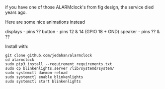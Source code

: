 if you have one of those ALARMclock's from fig design, the service died years ago.

Here are some nice animations instead

displays - pins ??
  button - pins 12 & 14 (GPIO 18 + GND)
 speaker - pins ?? & ??

Install with:


    git clone github.com/jedahan/alarmclock
    cd alarmclock
    sudo pip3 install --requirement requirements.txt
    sudo cp blinkenlights.server /lib/systemd/system/
    sudo systemctl daemon-reload
    sudo systemctl enable blinkenlights
    sudo systemctl start blinkenlights
